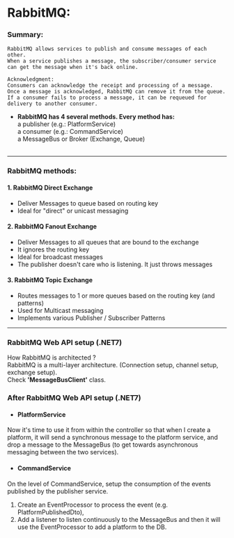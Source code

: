 # RabbitMQ:

### Summary:

```
RabbitMQ allows services to publish and consume messages of each other.
When a service publishes a message, the subscriber/consumer service can get the message when it's back online.

Acknowledgment:
Consumers can acknowledge the receipt and processing of a message. Once a message is acknowledged, RabbitMQ can remove it from the queue. If a consumer fails to process a message, it can be requeued for delivery to another consumer.
```

- <b>RabbitMQ has 4 several methods. Every method has:</b><br>
  a publisher (e.g.: PlatformService)<br>
  a consumer (e.g.: CommandService)<br>
  a MessageBus or Broker (Exchange, Queue)<br><br>

---

### RabbitMQ methods:

#### 1. RabbitMQ Direct Exchange

- Deliver Messages to queue based on routing key<br>
- Ideal for "direct" or unicast messaging<br>

#### 2. RabbitMQ Fanout Exchange

- Deliver Messages to all queues that are bound to the exchange<br>
- It ignores the routing key<br>
- Ideal for broadcast messages<br>
- The publisher doesn't care who is listening. It just throws messages<br>

#### 3. RabbitMQ Topic Exchange

- Routes messages to 1 or more queues based on the routing key (and patterns)<br>
- Used for Multicast messaging<br>
- Implements various Publisher / Subscriber Patterns<br>

---

### RabbitMQ Web API setup (.NET7)

How RabbitMQ is architected ?<br>
RabbitMQ is a multi-layer architecture. (Connection setup, channel setup, exchange setup).<br>
Check <b>'MessageBusClient'</b> class.

### After RabbitMQ Web API setup (.NET7)

- #### PlatformService

Now it's time to use it from within the controller so that when I create a platform, it will send a synchronous message to the platform service, and drop a message to the MessageBus (to get towards asynchronous messaging between the two services).<br>

- #### CommandService

On the level of CommandService, setup the consumption of the events published by the publisher service.

1. Create an EventProcessor to process the event (e.g. PlatformPublishedDto),
2. Add a listener to listen continuously to the MessageBus and then it will use the EventProcessor to add a platform to the DB.
